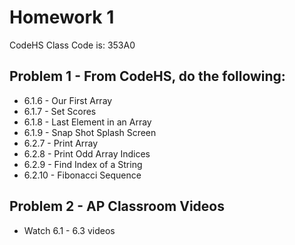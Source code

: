 # Homework 1

CodeHS Class Code is: 353A0

## Problem 1 - From CodeHS, do the following:
* 6.1.6 - Our First Array
* 6.1.7 - Set Scores
* 6.1.8 - Last Element in an Array
* 6.1.9 - Snap Shot Splash Screen
* 6.2.7 - Print Array
* 6.2.8 - Print Odd Array Indices
* 6.2.9 - Find Index of a String
* 6.2.10 - Fibonacci Sequence

## Problem 2 - AP Classroom Videos
* Watch 6.1 - 6.3 videos

